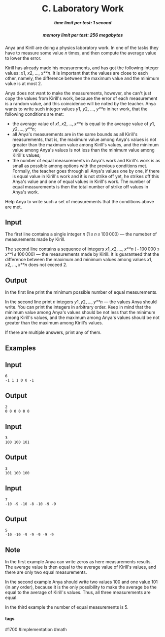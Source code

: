 <h1 style='text-align: center;'> C. Laboratory Work</h1>

<h5 style='text-align: center;'>time limit per test: 1 second</h5>
<h5 style='text-align: center;'>memory limit per test: 256 megabytes</h5>

Anya and Kirill are doing a physics laboratory work. In one of the tasks they have to measure some value *n* times, and then compute the average value to lower the error.

Kirill has already made his measurements, and has got the following integer values: *x*1, *x*2, ..., *x**n*. It is important that the values are close to each other, namely, the difference between the maximum value and the minimum value is at most 2.

Anya does not want to make the measurements, however, she can't just copy the values from Kirill's work, because the error of each measurement is a random value, and this coincidence will be noted by the teacher. Anya wants to write such integer values *y*1, *y*2, ..., *y**n* in her work, that the following conditions are met:

* the average value of *x*1, *x*2, ..., *x**n* is equal to the average value of *y*1, *y*2, ..., *y**n*;
* all Anya's measurements are in the same bounds as all Kirill's measurements, that is, the maximum value among Anya's values is not greater than the maximum value among Kirill's values, and the minimum value among Anya's values is not less than the minimum value among Kirill's values;
* the number of equal measurements in Anya's work and Kirill's work is as small as possible among options with the previous conditions met. Formally, the teacher goes through all Anya's values one by one, if there is equal value in Kirill's work and it is not strike off yet, he strikes off this Anya's value and one of equal values in Kirill's work. The number of equal measurements is then the total number of strike off values in Anya's work.

Help Anya to write such a set of measurements that the conditions above are met.

## Input

The first line contains a single integer *n* (1 ≤ *n* ≤ 100 000) — the numeber of measurements made by Kirill.

The second line contains a sequence of integers *x*1, *x*2, ..., *x**n* ( - 100 000 ≤ *x**i* ≤ 100 000) — the measurements made by Kirill. It is guaranteed that the difference between the maximum and minimum values among values *x*1, *x*2, ..., *x**n* does not exceed 2.

## Output

In the first line print the minimum possible number of equal measurements.

In the second line print *n* integers *y*1, *y*2, ..., *y**n* — the values Anya should write. You can print the integers in arbitrary order. Keep in mind that the minimum value among Anya's values should be not less that the minimum among Kirill's values, and the maximum among Anya's values should be not greater than the maximum among Kirill's values.

If there are multiple answers, print any of them. 

## Examples

## Input


```
6  
-1 1 1 0 0 -1  

```
## Output


```
2  
0 0 0 0 0 0   

```
## Input


```
3  
100 100 101  

```
## Output


```
3  
101 100 100   

```
## Input


```
7  
-10 -9 -10 -8 -10 -9 -9  

```
## Output


```
5  
-10 -10 -9 -9 -9 -9 -9   

```
## Note

In the first example Anya can write zeros as here measurements results. The average value is then equal to the average value of Kirill's values, and there are only two equal measurements.

In the second example Anya should write two values 100 and one value 101 (in any order), because it is the only possibility to make the average be the equal to the average of Kirill's values. Thus, all three measurements are equal.

In the third example the number of equal measurements is 5.



#### tags 

#1700 #implementation #math 